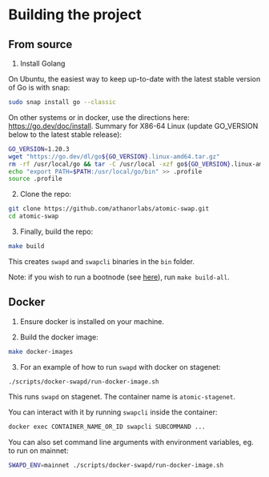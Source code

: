 # Building the project

## From source

1. Install Golang

On Ubuntu, the easiest way to keep up-to-date with the latest stable version of
Go is with snap:
```bash
sudo snap install go --classic
```
On other systems or in docker, use the directions here: https://go.dev/doc/install.
Summary for X86-64 Linux (update GO_VERSION below to the latest stable release):
```bash
GO_VERSION=1.20.3
wget "https://go.dev/dl/go${GO_VERSION}.linux-amd64.tar.gz"
rm -rf /usr/local/go && tar -C /usr/local -xzf go${GO_VERSION}.linux-amd64.tar.gz
echo "export PATH=$PATH:/usr/local/go/bin" >> .profile
source .profile
```

2. Clone the repo:
```bash
git clone https://github.com/athanorlabs/atomic-swap.git
cd atomic-swap
```

3. Finally, build the repo:
```bash
make build
```

This creates `swapd` and `swapcli` binaries in the `bin` folder.

Note: if you wish to run a bootnode (see [here](./bootnode.md)), run `make build-all`.

## Docker

1. Ensure docker is installed on your machine.

2. Build the docker image:
```bash
make docker-images
```

3. For an example of how to run `swapd` with docker on stagenet:
```bash
./scripts/docker-swapd/run-docker-image.sh
```

This runs `swapd` on stagenet. The container name is `atomic-stagenet`.

You can interact with it by running `swapcli` inside the container:
```bash
docker exec CONTAINER_NAME_OR_ID swapcli SUBCOMMAND ...
```

You can also set command line arguments with environment variables, eg. to run on mainnet:
```bash
SWAPD_ENV=mainnet ./scripts/docker-swapd/run-docker-image.sh
```
